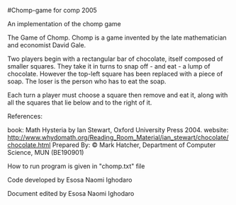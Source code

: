 #Chomp-game for comp 2005

An implementation of the chomp game

The Game of Chomp. Chomp is a game invented by the late mathematician and economist David Gale.

Two players begin with a rectangular bar of chocolate, itself composed of smaller squares. They take it in turns to snap off - and eat - a lump of chocolate. However the top-left square has been replaced with a piece of soap. The loser is the person who has to eat the soap.

Each turn a player must choose a square then remove and eat it, along with all the squares that lie below and to the right of it.

References:

book: Math Hysteria by Ian Stewart, Oxford University Press 2004. website: http://www.whydomath.org/Reading_Room_Material/ian_stewart/chocolate/chocolate.html Prepared By: © Mark Hatcher, Department of Computer Science, MUN (BE190901)

How to run program is given in "chomp.txt" file

Code developed by Esosa Naomi Ighodaro

Document edited by Esosa Naomi Ighodaro
